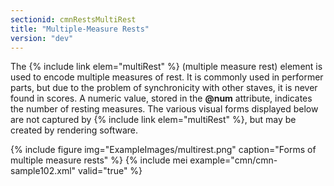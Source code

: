 ```yaml
---
sectionid: cmnRestsMultiRest
title: "Multiple-Measure Rests"
version: "dev"
---
```


The {% include link elem="multiRest" %} (<span class="expan">multiple measure rest</span>) element is
used to encode multiple measures of rest. It is commonly used in performer parts,
but
due to the problem of synchronicity with other staves, it is never found in scores.
A
numeric value, stored in the **@num** attribute, indicates the number of resting
measures. The various visual forms displayed below are not captured by {% include link elem="multiRest" %}, but may be created by rendering software.


{% include figure img="ExampleImages/multirest.png" caption="Forms of multiple measure rests" %}
{% include mei example="cmn/cmn-sample102.xml" valid="true" %}
